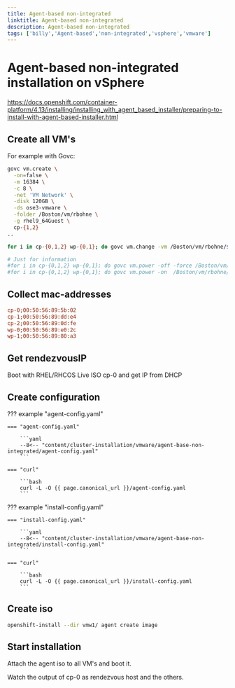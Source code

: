 ```yaml
---
title: Agent-based non-integrated
linktitle: Agent-based non-integrated
description: Agent-based non-integrated
tags: ['billy','Agent-based','non-integrated','vsphere','vmware']
---
```


# Agent-based non-integrated installation on vSphere

<https://docs.openshift.com/container-platform/4.13/installing/installing_with_agent_based_installer/preparing-to-install-with-agent-based-installer.html>

## Create all VM's

For example with Govc:

```bash
govc vm.create \
  -on=false \
  -m 16384 \
  -c 8 \
  -net 'VM Network' \
  -disk 120GB \
  -ds ose3-vmware \
  -folder /Boston/vm/rbohne \
  -g rhel9_64Guest \
  cp-{1,2}
..

for i in cp-{0,1,2} wp-{0,1}; do govc vm.change -vm /Boston/vm/rbohne/${i} -e disk.enableUUID=TRUE ;done

# Just for information
#for i in cp-{0,1,2} wp-{0,1}; do govc vm.power -off -force /Boston/vm/rbohne/${i} ;done
#for i in cp-{0,1,2} wp-{0,1}; do govc vm.power -on  /Boston/vm/rbohne/${i} ;done

```

## Collect mac-addresses

```ini
cp-0;00:50:56:89:5b:02
cp-1;00:50:56:89:dd:e4
cp-2;00:50:56:89:0d:fe
wp-0;00:50:56:89:e0:2c
wp-1;00:50:56:89:80:a3
```

## Get rendezvousIP

Boot with RHEL/RHCOS Live ISO cp-0 and get IP from DHCP

## Create configuration

??? example "agent-config.yaml"

    === "agent-config.yaml"

        ```yaml
        --8<-- "content/cluster-installation/vmware/agent-base-non-integrated/agent-config.yaml"
        ```

    === "curl"

        ```bash
        curl -L -O {{ page.canonical_url }}/agent-config.yaml
        ```

??? example "install-config.yaml"

    === "install-config.yaml"

        ```yaml
        --8<-- "content/cluster-installation/vmware/agent-base-non-integrated/install-config.yaml"
        ```

    === "curl"

        ```bash
        curl -L -O {{ page.canonical_url }}/install-config.yaml
        ```

## Create iso

```bash
openshift-install --dir vmw1/ agent create image
```

## Start installation

Attach the agent iso to all VM's and boot it.

Watch the output of cp-0 as rendezvous host and the others.

